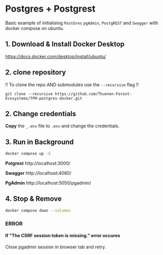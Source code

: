 # Postgres + Postgrest
Basic example of initialising ```PostGres``` ```pgAdmin```, ```PostgREST``` and ```Swagger``` with docker compose on ubuntu.

## 1. Download & Install Docker Desktop

https://docs.docker.com/desktop/install/ubuntu/

## 2. clone repository
!! To clone the repo AND submodules use the ```--recursive``` flag !!
```
git clone --recursive https://github.com/Thuenen-Forest-Ecosystems/TFM-postgres-docker.git
```

## 2. Change credentials
**Copy** the ```_.env``` file to ```.env``` and change the credentials.

## 3. Run in Background

```bash
docker compose up -d
```

**Potgrest**
http://localhost:3000/

**Swagger**
http://localhost:4080/

**PgAdmin**
http://localhost:5050/pgadmin/


## 4. Stop & Remove

```bash
docker compose down --volumes
```

### ERROR
#### If "The CSRF session token is missing." error occures
Close pgadmin session in browser tab and retry.